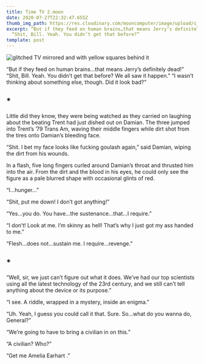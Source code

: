 ```yaml
---
title: Time TV 2.moon
date: 2020-07-27T22:32:47.655Z
thumb_img_path: https://res.cloudinary.com/mooncomputer/image/upload/c_scale,e_sharpen:100,h_300,q_auto:best/v1595889317/Moon%20Computer%20Blog/RTF/Time%20TV/time-tv-2--glitched-2.jpg
excerpt: “But if they feed on human brains…that means Jerry’s definitely dead!”
  “Shit, Bill. Yeah. You didn’t get that before?”
template: post
---
```

![glitched TV mirrored and with yellow squares behind it](https://res.cloudinary.com/mooncomputer/image/upload/c_scale,e_sharpen:100,h_800,q_auto:best/v1595889317/Moon%20Computer%20Blog/RTF/Time%20TV/time-tv-2--glitched-2.jpg "Time TV 2")

“But if they feed on human brains…that means Jerry’s definitely dead!”
“Shit, Bill. Yeah. You didn’t get that before? We all saw it happen.”
“I wasn’t thinking about something else, though. Did it look bad?”

## \*

Little did they know, they were being watched as they carried on laughing about the beating Trent had just dished out on Damian. The three jumped into Trent’s ’79 Trans Am, waving their middle fingers while dirt shot from the tires onto Damian’s bleeding face. 

“Shit. I bet my face looks like fucking goulash again,” said Damian, wiping the dirt from his wounds. 

In a flash, five long fingers curled around Damian’s throat and thrusted him into the air. From the dirt and the blood in his eyes, he could only see the figure as a pale blurred shape with occasional glints of red. 

“I…hunger…”

“Shit, put me down! I don’t got anything!”

“Yes…you do. You have…the sustenance…that…I require.”

“I don’t! Look at me. I’m skinny as hell! That’s why I just got my ass handed to me.”

“Flesh…does not…sustain me. I require…revenge.”

## \*

“Well, sir, we just can’t figure out what it does. We’ve had our top scientists using all the latest technology of the 23rd century, and we still can’t tell anything about the device or its purpose.”

“I see. A riddle, wrapped in a mystery, inside an enigma.”

“Uh. Yeah, I guess you could call it that. Sure. So…what do you wanna do, General?”

“We’re going to have to bring a civilian in on this.”

“A civilian? Who?”

“Get me Amelia Earhart .”